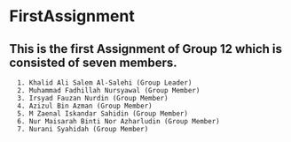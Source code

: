 # FirstAssignment
## This is the first Assignment of Group 12 which is consisted of seven members.
      1. Khalid Ali Salem Al-Salehi (Group Leader)
      2. Muhammad Fadhillah Nursyawal (Group Member)
      3. Irsyad Fauzan Nurdin (Group Member)
      4. Azizul Bin Azman (Group Member)
      5. M Zaenal Iskandar Sahidin (Group Member)
      6. Nur Maisarah Binti Nor Azharludin (Group Member)
      7. Nurani Syahidah (Group Member)
      
